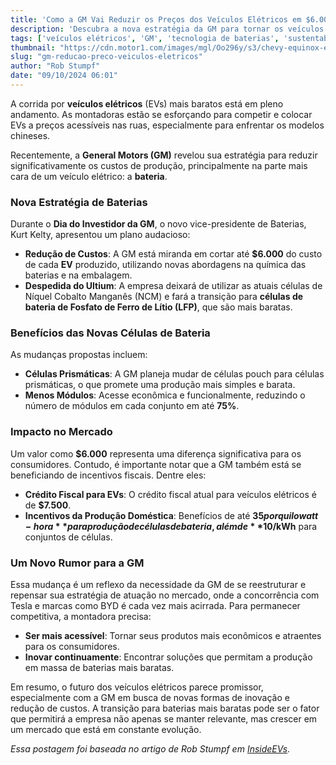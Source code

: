 ```yaml
---
title: 'Como a GM Vai Reduzir os Preços dos Veículos Elétricos em $6.000 Por Veículo'
description: 'Descubra a nova estratégia da GM para tornar os veículos elétricos mais acessíveis através da inovação em baterias.'
tags: ['veículos elétricos', 'GM', 'tecnologia de baterias', 'sustentabilidade']
thumbnail: "https://cdn.motor1.com/images/mgl/Oo296y/s3/chevy-equinox-ev-ultium-hero.jpg"
slug: "gm-reducao-preco-veiculos-eletricos"
author: "Rob Stumpf"
date: "09/10/2024 06:01"
---
```


A corrida por **veículos elétricos** (EVs) mais baratos está em pleno andamento. As montadoras estão se esforçando para competir e colocar EVs a preços acessíveis nas ruas, especialmente para enfrentar os modelos chineses.

Recentemente, a **General Motors (GM)** revelou sua estratégia para reduzir significativamente os custos de produção, principalmente na parte mais cara de um veículo elétrico: a **bateria**.

### Nova Estratégia de Baterias
Durante o **Dia do Investidor da GM**, o novo vice-presidente de Baterias, Kurt Kelty, apresentou um plano audacioso:

- **Redução de Custos**: A GM está miranda em cortar até **$6.000** do custo de cada **EV** produzido, utilizando novas abordagens na química das baterias e na embalagem.
- **Despedida do Ultium**: A empresa deixará de utilizar as atuais células de Níquel Cobalto Manganês (NCM) e fará a transição para **células de bateria de Fosfato de Ferro de Lítio (LFP)**, que são mais baratas.

### Benefícios das Novas Células de Bateria
As mudanças propostas incluem:

- **Células Prismáticas**: A GM planeja mudar de células pouch para células prismáticas, o que promete uma produção mais simples e barata.
- **Menos Módulos**: Acesse econômica e funcionalmente, reduzindo o número de módulos em cada conjunto em até **75%**.

### Impacto no Mercado
Um valor como **$6.000** representa uma diferença significativa para os consumidores. Contudo, é importante notar que a GM também está se beneficiando de incentivos fiscais. Dentre eles:

- **Crédito Fiscal para EVs**: O crédito fiscal atual para veículos elétricos é de **$7.500**.
- **Incentivos da Produção Doméstica**: Benefícios de até **$35 por quilowatt-hora** para produção de células de bateria, além de **$10/kWh** para conjuntos de células.

### Um Novo Rumor para a GM
Essa mudança é um reflexo da necessidade da GM de se reestruturar e repensar sua estratégia de atuação no mercado, onde a concorrência com Tesla e marcas como BYD é cada vez mais acirrada. Para permanecer competitiva, a montadora precisa:

- **Ser mais acessível**: Tornar seus produtos mais econômicos e atraentes para os consumidores.
- **Inovar continuamente**: Encontrar soluções que permitam a produção em massa de baterias mais baratas.

Em resumo, o futuro dos veículos elétricos parece promissor, especialmente com a GM em busca de novas formas de inovação e redução de custos. A transição para baterias mais baratas pode ser o fator que permitirá a empresa não apenas se manter relevante, mas crescer em um mercado que está em constante evolução.

*Essa postagem foi baseada no artigo de Rob Stumpf em [InsideEVs](https://insideevs.com/news/736631/gm-lfp-6000-per-vehicle/).*